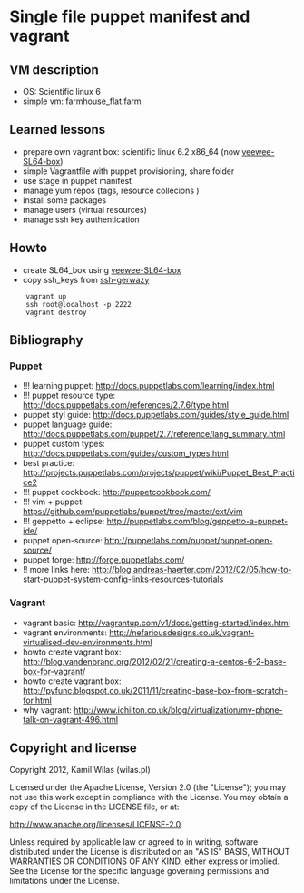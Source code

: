 # Single file puppet manifest and vagrant

## VM description

 - OS: Scientific linux 6
 - simple vm: farmhouse_flat.farm

## Learned lessons

 - prepare own vagrant box: scientific linux 6.2 x86_64 (now [veewee-SL64-box](https://github.com/wilas/veewee-SL64-box))
 - simple Vagrantfile with puppet provisioning, share folder
 - use stage in puppet manifest
 - manage yum repos (tags, resource collecions )
 - install some packages
 - manage users (virtual resources)
 - manage ssh key authentication

## Howto

 - create SL64_box using [veewee-SL64-box](https://github.com/wilas/veewee-SL64-box)
 - copy ssh_keys from [ssh-gerwazy](https://github.com/wilas/ssh-gerwazy)

```
    vagrant up
    ssh root@localhost -p 2222
    vagrant destroy
```


## Bibliography

### Puppet

 - !!! learning puppet: http://docs.puppetlabs.com/learning/index.html
 - !!! puppet resource type: http://docs.puppetlabs.com/references/2.7.6/type.html
 - puppet styl guide: http://docs.puppetlabs.com/guides/style_guide.html
 - puppet language guide: http://docs.puppetlabs.com/puppet/2.7/reference/lang_summary.html
 - puppet custom types: http://docs.puppetlabs.com/guides/custom_types.html
 - best practice: http://projects.puppetlabs.com/projects/puppet/wiki/Puppet_Best_Practice2
 - !!! puppet cookbook: http://puppetcookbook.com/
 - !!! vim + puppet: https://github.com/puppetlabs/puppet/tree/master/ext/vim
 - !!! geppetto + eclipse: http://puppetlabs.com/blog/geppetto-a-puppet-ide/
 - puppet open-source: http://puppetlabs.com/puppet/puppet-open-source/
 - puppet forge: http://forge.puppetlabs.com/
 - !! more links here: http://blog.andreas-haerter.com/2012/02/05/how-to-start-puppet-system-config-links-resources-tutorials

### Vagrant

 - vagrant basic: http://vagrantup.com/v1/docs/getting-started/index.html
 - vagrant environments: http://nefariousdesigns.co.uk/vagrant-virtualised-dev-environments.html
 - howto create vagrant box: http://blog.vandenbrand.org/2012/02/21/creating-a-centos-6-2-base-box-for-vagrant/
 - howto create vagrant box: http://pyfunc.blogspot.co.uk/2011/11/creating-base-box-from-scratch-for.html
 - why vagrant: http://www.ichilton.co.uk/blog/virtualization/my-phpne-talk-on-vagrant-496.html

## Copyright and license

Copyright 2012, Kamil Wilas (wilas.pl)

Licensed under the Apache License, Version 2.0 (the "License");
you may not use this work except in compliance with the License.
You may obtain a copy of the License in the LICENSE file, or at:

   http://www.apache.org/licenses/LICENSE-2.0

Unless required by applicable law or agreed to in writing, software
distributed under the License is distributed on an "AS IS" BASIS,
WITHOUT WARRANTIES OR CONDITIONS OF ANY KIND, either express or implied.
See the License for the specific language governing permissions and
limitations under the License.

